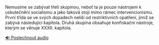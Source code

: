 
Nemusíme se zabývat třetí skupinou, neboť ta je pouze nástrojem k uskutečnění socialismu a jako taková stojí mimo rámec intervencionismu. První třída se ve svých dopadech neliší od restriktivních opatření, jimiž se zabývá následující kapitola. Druhá skupina obsahuje konfiskační nástroje, kterým se věnuje XXXII. kapitola.

[🔊 Poslechnout audio](/data/7-paragraphs/audio/chapter_147/para_007-Nemusme-se-zabvat-tet-skupinou-nebo-ta-je-po.mp3)
